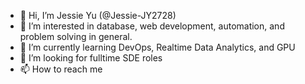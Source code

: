 - 👋 Hi, I’m Jessie Yu (@Jessie-JY2728)
- 👀 I’m interested in database, web development, automation, and problem solving in general.
- 🌱 I’m currently learning DevOps, Realtime Data Analytics, and GPU
- 💞️ I’m looking for fulltime SDE roles
- 📫 How to reach me

<!---
Jessie-JY2728/Jessie-JY2728 is a ✨ special ✨ repository because its `README.md` (this file) appears on your GitHub profile.
You can click the Preview link to take a look at your changes.
--->

